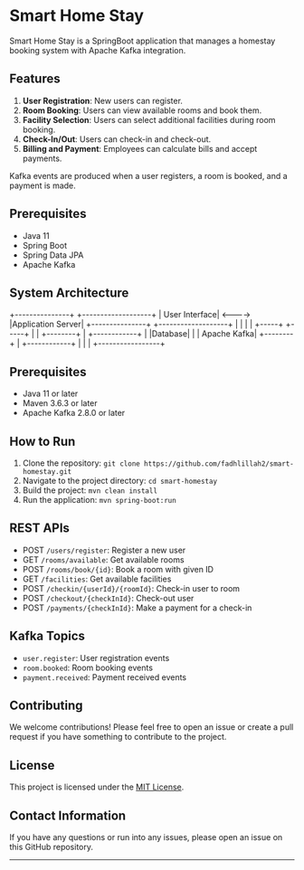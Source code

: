 
# Smart Home Stay

Smart Home Stay is a SpringBoot application that manages a homestay booking system with Apache Kafka integration.

## Features

1. **User Registration**: New users can register.
2. **Room Booking**: Users can view available rooms and book them.
3. **Facility Selection**: Users can select additional facilities during room booking.
4. **Check-In/Out**: Users can check-in and check-out.
5. **Billing and Payment**: Employees can calculate bills and accept payments.

Kafka events are produced when a user registers, a room is booked, and a payment is made.

## Prerequisites

- Java 11
- Spring Boot
- Spring Data JPA
- Apache Kafka

## System Architecture

+---------------+        +-------------------+
| User Interface| <----> |Application Server|
+---------------+        +-------------------+
                                 |   |
                                 |   |
                           +-----+   +-----+
                           |                 |
               +--------+  |  +------------+ |
               |Database|  |  | Apache Kafka|
               +--------+  |  +------------+ |
                           |                 |
                           +-----------------+


## Prerequisites

- Java 11 or later
- Maven 3.6.3 or later
- Apache Kafka 2.8.0 or later

## How to Run

1. Clone the repository: `git clone https://github.com/fadhlillah2/smart-homestay.git`
2. Navigate to the project directory: `cd smart-homestay`
3. Build the project: `mvn clean install`
4. Run the application: `mvn spring-boot:run`

## REST APIs

- POST `/users/register`: Register a new user
- GET `/rooms/available`: Get available rooms
- POST `/rooms/book/{id}`: Book a room with given ID
- GET `/facilities`: Get available facilities
- POST `/checkin/{userId}/{roomId}`: Check-in user to room
- POST `/checkout/{checkInId}`: Check-out user
- POST `/payments/{checkInId}`: Make a payment for a check-in


## Kafka Topics

- `user.register`: User registration events
- `room.booked`: Room booking events
- `payment.received`: Payment received events

## Contributing

We welcome contributions! Please feel free to open an issue or create a pull request if you have something to contribute to the project.

## License

This project is licensed under the [MIT License](LICENSE).

## Contact Information

If you have any questions or run into any issues, please open an issue on this GitHub repository.

---
